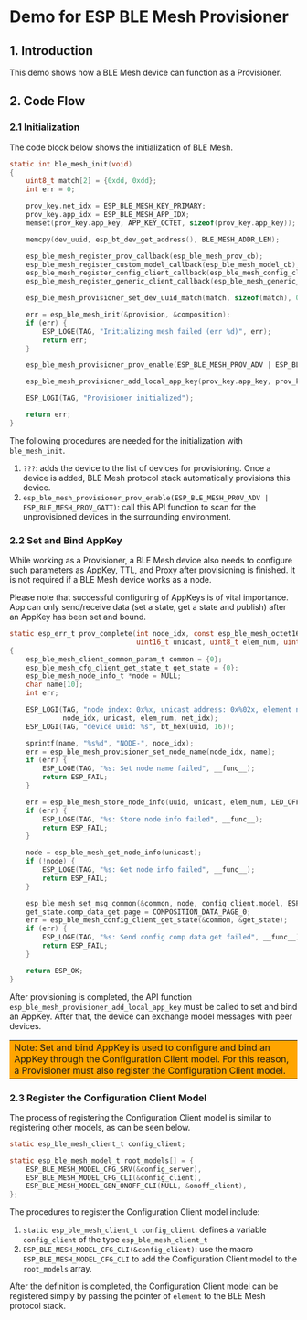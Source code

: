 
# Demo for ESP BLE Mesh Provisioner

## 1. Introduction

This demo shows how a BLE Mesh device can function as a Provisioner.

## 2. Code Flow

### 2.1 Initialization

The code block below shows the initialization of BLE Mesh.

```c
static int ble_mesh_init(void)
{
    uint8_t match[2] = {0xdd, 0xdd};
    int err = 0;

    prov_key.net_idx = ESP_BLE_MESH_KEY_PRIMARY;
    prov_key.app_idx = ESP_BLE_MESH_APP_IDX;
    memset(prov_key.app_key, APP_KEY_OCTET, sizeof(prov_key.app_key));

    memcpy(dev_uuid, esp_bt_dev_get_address(), BLE_MESH_ADDR_LEN);

    esp_ble_mesh_register_prov_callback(esp_ble_mesh_prov_cb);
    esp_ble_mesh_register_custom_model_callback(esp_ble_mesh_model_cb);
    esp_ble_mesh_register_config_client_callback(esp_ble_mesh_config_client_cb);
    esp_ble_mesh_register_generic_client_callback(esp_ble_mesh_generic_client_cb);

    esp_ble_mesh_provisioner_set_dev_uuid_match(match, sizeof(match), 0x0, false);

    err = esp_ble_mesh_init(&provision, &composition);
    if (err) {
        ESP_LOGE(TAG, "Initializing mesh failed (err %d)", err);
        return err;
    }

    esp_ble_mesh_provisioner_prov_enable(ESP_BLE_MESH_PROV_ADV | ESP_BLE_MESH_PROV_GATT);

    esp_ble_mesh_provisioner_add_local_app_key(prov_key.app_key, prov_key.net_idx, prov_key.app_idx);

    ESP_LOGI(TAG, "Provisioner initialized");

    return err;
}
```

The following procedures are needed for the initialization with `ble_mesh_init`.

1. `???`: adds the device to the list of devices for provisioning. Once a device is added, BLE Mesh protocol stack automatically provisions this device.
2. `esp_ble_mesh_provisioner_prov_enable(ESP_BLE_MESH_PROV_ADV | ESP_BLE_MESH_PROV_GATT)`: call this API function to scan for the unprovisioned devices in the surrounding environment.

### 2.2 Set and Bind AppKey

While working as a Provisioner, a BLE Mesh device also needs to configure such parameters as AppKey, TTL, and Proxy after provisioning is finished. It is not required if a BLE Mesh device works as a node.

Please note that successful configuring of AppKeys is of vital importance. App can only send/receive data (set a state, get a state and publish) after an AppKey has been set and bound.

```c
static esp_err_t prov_complete(int node_idx, const esp_ble_mesh_octet16_t uuid,
                               uint16_t unicast, uint8_t elem_num, uint16_t net_idx)
{
    esp_ble_mesh_client_common_param_t common = {0};
    esp_ble_mesh_cfg_client_get_state_t get_state = {0};
    esp_ble_mesh_node_info_t *node = NULL;
    char name[10];
    int err;

    ESP_LOGI(TAG, "node index: 0x%x, unicast address: 0x%02x, element num: %d, netkey index: 0x%02x",
             node_idx, unicast, elem_num, net_idx);
    ESP_LOGI(TAG, "device uuid: %s", bt_hex(uuid, 16));

    sprintf(name, "%s%d", "NODE-", node_idx);
    err = esp_ble_mesh_provisioner_set_node_name(node_idx, name);
    if (err) {
        ESP_LOGE(TAG, "%s: Set node name failed", __func__);
        return ESP_FAIL;
    }

    err = esp_ble_mesh_store_node_info(uuid, unicast, elem_num, LED_OFF);
    if (err) {
        ESP_LOGE(TAG, "%s: Store node info failed", __func__);
        return ESP_FAIL;
    }

    node = esp_ble_mesh_get_node_info(unicast);
    if (!node) {
        ESP_LOGE(TAG, "%s: Get node info failed", __func__);
        return ESP_FAIL;
    }

    esp_ble_mesh_set_msg_common(&common, node, config_client.model, ESP_BLE_MESH_MODEL_OP_COMPOSITION_DATA_GET);
    get_state.comp_data_get.page = COMPOSITION_DATA_PAGE_0;
    err = esp_ble_mesh_config_client_get_state(&common, &get_state);
    if (err) {
        ESP_LOGE(TAG, "%s: Send config comp data get failed", __func__);
        return ESP_FAIL;
    }

    return ESP_OK;
}
```

After provisioning is completed, the API function `esp_ble_mesh_provisioner_add_local_app_key` must be called to set and bind an AppKey. After that, the device can exchange model messages with peer devices.

<table><tr><td bgcolor=orange> Note: Set and bind AppKey is used to configure and bind an AppKey through the Configuration Client model. For this reason, a Provisioner must also register the Configuration Client model. </td></tr></table>

### 2.3 Register the Configuration Client Model

The process of registering the Configuration Client model is similar to registering other models, as can be seen below.

```c
static esp_ble_mesh_client_t config_client;
```
```c
static esp_ble_mesh_model_t root_models[] = {
    ESP_BLE_MESH_MODEL_CFG_SRV(&config_server),
    ESP_BLE_MESH_MODEL_CFG_CLI(&config_client),
    ESP_BLE_MESH_MODEL_GEN_ONOFF_CLI(NULL, &onoff_client),
};
```

The procedures to register the Configuration Client model include:

1. `static esp_ble_mesh_client_t config_client`: defines a variable `config_client` of the type `esp_ble_mesh_client_t`
2. `ESP_BLE_MESH_MODEL_CFG_CLI(&config_client)`: use the macro `ESP_BLE_MESH_MODEL_CFG_CLI` to add the Configuration Client model to the `root_models` array.

After the definition is completed, the Configuration Client model can be registered simply by passing the pointer of `element` to the BLE Mesh protocol stack.
